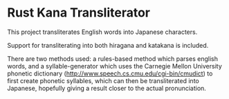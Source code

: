 #  Rust Kana Transliterator

This project transliterates English words into Japanese characters.

Support for transliterating into both hiragana and katakana is included.

There are two methods used: a rules-based method which parses english words, and a syllable-generator which uses the Carnegie Mellon University phonetic dictionary (http://www.speech.cs.cmu.edu/cgi-bin/cmudict) to first create phonetic syllables, which can then be transliterated into Japanese, hopefully giving a result closer to the actual pronunciation.
